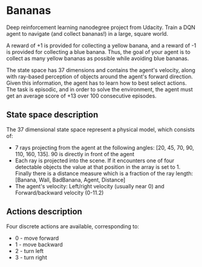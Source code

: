 # Bananas
Deep reinforcement learning nanodegree project from Udacity. Train a DQN agent to navigate (and collect bananas!) in a large, square world.

A reward of +1 is provided for collecting a yellow banana, and a reward of -1 is provided for collecting a blue banana. Thus, the goal of your agent is to collect as many yellow bananas as possible while avoiding blue bananas.

The state space has 37 dimensions and contains the agent's velocity, along with ray-based perception of objects around the agent's forward direction. Given this information, the agent has to learn how to best select actions. The task is episodic, and in order to solve the environment, the agent must get an average score of +13 over 100 consecutive episodes.

## State space description

The 37 dimensional state space represent a physical model, which consists of:

* 7 rays projecting from the agent at the following angles: [20, 45, 70, 90, 110, 160, 135]. 90 is directly in front of the agent
* Each ray is projected into the scene. If it encounters one of four detectable objects the value at that position in the array is set to 1. Finally there is a distance measure which is a fraction of the ray length: [Banana, Wall, BadBanana, Agent, Distance]
* The agent's velocity: Left/right velocity (usually near 0) and Forward/backward velocity (0-11.2)

## Actions description

 Four discrete actions are available, corresponding to:

* 0 - move forward
* 1 - move backward
* 2 - turn left
* 3 - turn right




